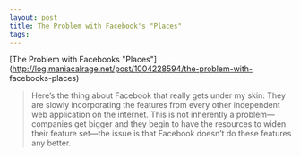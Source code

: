 ```yaml
---
layout: post
title: The Problem with Facebook's "Places"
tags: 
---
```

[The Problem with Facebooks
"Places"](http://log.maniacalrage.net/post/1004228594/the-problem-with-
facebooks-places)

> Here’s the thing about Facebook that really gets under my skin: They are
slowly incorporating the features from every other independent web application
on the internet. This is not inherently a problem—companies get bigger and
they begin to have the resources to widen their feature set—the issue is that
Facebook doesn’t do these features any better.

